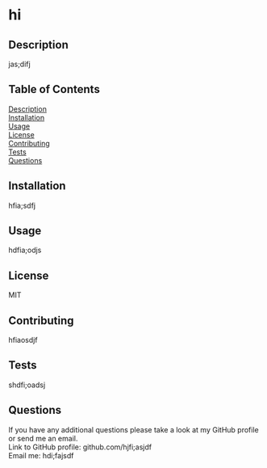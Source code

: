 
# hi

## Description
jas;difj

## Table of Contents
[Description](#Description)  
[Installation](#Installation)  
[Usage](#Usage)  
[License](#License)  
[Contributing](#Contribution)  
[Tests](#Tests)  
[Questions](#Questions) 

## Installation
hfia;sdfj

## Usage
hdfia;odjs

## License 
MIT

## Contributing
hfiaosdjf

## Tests
shdfi;oadsj

## Questions
If you have any additional questions please take a look at my GitHub profile or send me an email.  
Link to GitHub profile: github.com/hjfi;asjdf  
Email me: hdi;fajsdf  

